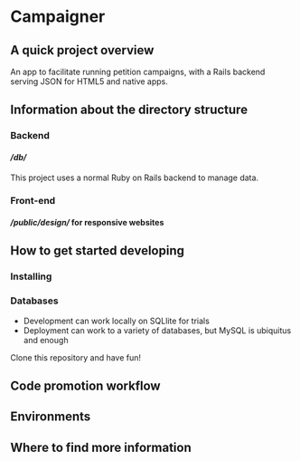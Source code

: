 Campaigner
=======================

## A quick project overview

An app to facilitate running petition campaigns, with a Rails backend serving JSON for HTML5 and native apps.

## Information about the directory structure

### Backend 

#### */db/* 

This project uses a normal Ruby on Rails backend to manage data.

### Front-end

#### */public/design/* for responsive websites

## How to get started developing

### Installing 

### Databases

* Development  can work locally on SQLlite for trials
* Deployment can work to a variety of databases, but MySQL is ubiquitus and enough

Clone this repository and have fun!

## Code promotion workflow

## Environments

## Where to find more information
